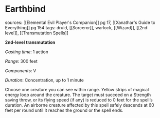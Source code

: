 # Earthbind
sources: [[Elemental Evil Player's Companion]] pg 17, [[Xanathar's Guide to Everything]] pg 154
tags: druid, [[Sorceror]], warlock, [[Wizard]], [[2nd level]], [[Transmutation Spells]]

**2nd-level transmutation**

*Casting time*: 1 action

*Range*: 300 feet

*Components*: V

*Duration*: Concentration, up to 1 minute

Choose one creature you can see within range. Yellow strips of magical energy loop around the creature. The target must succeed on a Strength saving throw, or its flying speed (if any) is reduced to 0 feet for the spell’s duration. An airborne creature affected by this spell safely descends at 60 feet per round until it reaches the ground or the spell ends.
